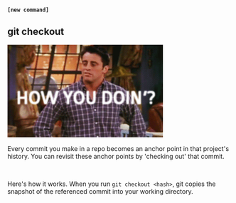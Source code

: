 #### `[new command]`
##  git checkout

![](images/howyoudoin.gif)

Every commit you make in a repo becomes an anchor point in that project's history. You can revisit these anchor points by 'checking out' that commit.

<br>

Here's how it works. When you run `git checkout <hash>`,
git copies the snapshot of the referenced commit into your working directory.


